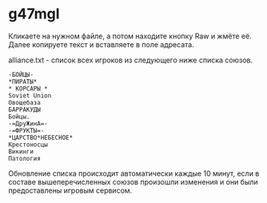 # g47mgl

Кликаете на нужном файле, а потом находите кнопку Raw и жмёте её. Далее копируете текст и вставляете в поле адресата.

alliance.txt - список всех игроков из следующего ниже списка союзов.
```
-БОЙЦЫ-
*ПИРАТЫ*
* КОРСАРЫ *
Soviet Union
Овощебаза
БАРРАКУДЫ
Бойцы.
-=ДруЖинА=-
-=ФРУКТЫ=-
*ЦАРСТВО*НЕБЕСНОЕ*
Крестоносцы
Викинги
Патология
```
Обновление списка происходит автоматически каждые 10 минут, если в составе вышеперечисленных союзов произошли изменения и они были предоставлены игровым сервисом.
